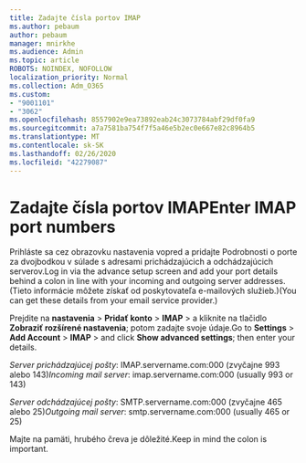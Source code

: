 ```yaml
---
title: Zadajte čísla portov IMAP
ms.author: pebaum
author: pebaum
manager: mnirkhe
ms.audience: Admin
ms.topic: article
ROBOTS: NOINDEX, NOFOLLOW
localization_priority: Normal
ms.collection: Adm_O365
ms.custom:
- "9001101"
- "3062"
ms.openlocfilehash: 8557902e9ea73892eab24c3073784abf29df0fa9
ms.sourcegitcommit: a7a7581ba754f7f5a46e5b2ec0e667e82c8964b5
ms.translationtype: MT
ms.contentlocale: sk-SK
ms.lasthandoff: 02/26/2020
ms.locfileid: "42279087"
---
```

# <a name="enter-imap-port-numbers"></a><span data-ttu-id="d4678-102">Zadajte čísla portov IMAP</span><span class="sxs-lookup"><span data-stu-id="d4678-102">Enter IMAP port numbers</span></span>

<span data-ttu-id="d4678-103">Prihláste sa cez obrazovku nastavenia vopred a pridajte Podrobnosti o porte za dvojbodkou v súlade s adresami prichádzajúcich a odchádzajúcich serverov.</span><span class="sxs-lookup"><span data-stu-id="d4678-103">Log in via the advance setup screen and add your port details behind a colon in line with your incoming and outgoing server addresses.</span></span> <span data-ttu-id="d4678-104">(Tieto informácie môžete získať od poskytovateľa e-mailových služieb.)</span><span class="sxs-lookup"><span data-stu-id="d4678-104">(You can get these details from your email service provider.)</span></span> 

<span data-ttu-id="d4678-105">Prejdite na **nastavenia** > **Pridať konto** > **IMAP** > a kliknite na tlačidlo **Zobraziť rozšírené nastavenia**; potom zadajte svoje údaje.</span><span class="sxs-lookup"><span data-stu-id="d4678-105">Go to **Settings** > **Add Account** > **IMAP** > and click **Show advanced settings**; then enter your details.</span></span> 

<span data-ttu-id="d4678-106">*Server prichádzajúcej pošty*: IMAP.servername.com:000 (zvyčajne 993 alebo 143)</span><span class="sxs-lookup"><span data-stu-id="d4678-106">*Incoming mail server*: imap.servername.com:000 (usually 993 or 143)</span></span> 

<span data-ttu-id="d4678-107">*Server odchádzajúcej pošty*: SMTP.servername.com:000 (zvyčajne 465 alebo 25)</span><span class="sxs-lookup"><span data-stu-id="d4678-107">*Outgoing mail server*: smtp.servername.com:000 (usually 465 or 25)</span></span> 

<span data-ttu-id="d4678-108">Majte na pamäti, hrubého čreva je dôležité.</span><span class="sxs-lookup"><span data-stu-id="d4678-108">Keep in mind the colon is important.</span></span> 
